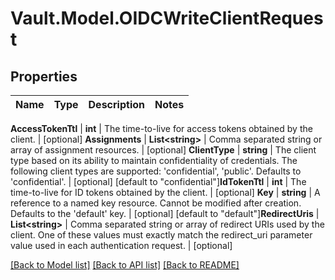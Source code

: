 # Vault.Model.OIDCWriteClientRequest

## Properties

Name | Type | Description | Notes
------------ | ------------- | ------------- | -------------

**AccessTokenTtl** | **int** | The time-to-live for access tokens obtained by the client. | [optional] **Assignments** | **List&lt;string&gt;** | Comma separated string or array of assignment resources. | [optional] **ClientType** | **string** | The client type based on its ability to maintain confidentiality of credentials. The following client types are supported: &#x27;confidential&#x27;, &#x27;public&#x27;. Defaults to &#x27;confidential&#x27;. | [optional] [default to "confidential"]**IdTokenTtl** | **int** | The time-to-live for ID tokens obtained by the client. | [optional] **Key** | **string** | A reference to a named key resource. Cannot be modified after creation. Defaults to the &#x27;default&#x27; key. | [optional] [default to "default"]**RedirectUris** | **List&lt;string&gt;** | Comma separated string or array of redirect URIs used by the client. One of these values must exactly match the redirect_uri parameter value used in each authentication request. | [optional] 

[[Back to Model list]](../README.md#documentation-for-models) [[Back to API list]](../README.md#documentation-for-api-endpoints) [[Back to README]](../README.md)

